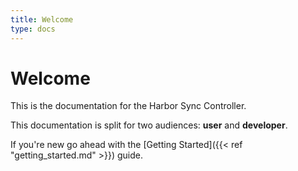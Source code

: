 ```yaml
---
title: Welcome
type: docs
---
```


# Welcome

This is the documentation for the Harbor Sync Controller.

This documentation is split for two audiences: **user** and **developer**.

If you're new go ahead with the [Getting Started]({{< ref "getting_started.md" >}}) guide.
